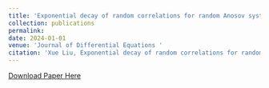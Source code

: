 ```yaml
---
title: 'Exponential decay of random correlations for random Anosov systems mixing on fibers'
collection: publications
permalink: 
date: 2024-01-01
venue: 'Journal of Differential Equations '
citation: 'Xue Liu, Exponential decay of random correlations for random Anosov systems mixing on fibers, Journal of Differential Equations，378(2024), 1-93, DOI:10.1016/j.jde.2023.09.018.'
---
```

[Download Paper Here](https://github.com/Nocoutu/xueliu23.github.io/blob/f7b9faa51b463fcbdf9a5e1bb7fee757b4a8f450/files/decay%20of%20correlation.pdf)